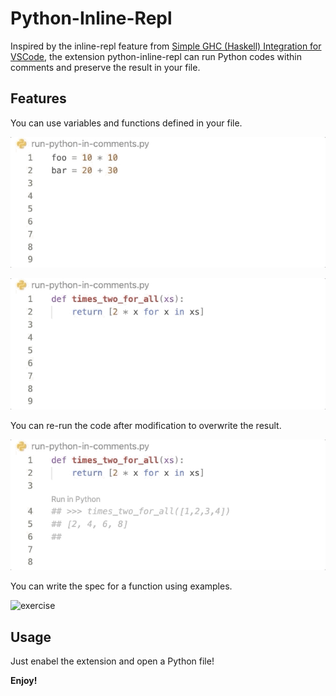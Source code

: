 # Python-Inline-Repl

Inspired by the inline-repl feature from [Simple GHC (Haskell) Integration for VSCode](https://github.com/dramforever/vscode-ghc-simple), the extension python-inline-repl
can run Python codes within comments and preserve the result in your file.

## Features

You can use variables and functions defined in your file.

![foo-bar](./media/foo-bar.gif)

![times-two-for-all](./media/times-two-for-all.gif)

You can re-run the code after modification to overwrite the result.

![two-to-three](./media/two-to-three.gif)

You can write the spec for a function using examples.

![exercise](./media/exercise.gif)

## Usage

Just enabel the extension and open a Python file!

**Enjoy!**
